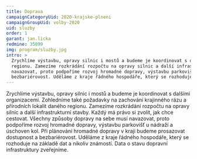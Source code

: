 ```yaml
---
title: Doprava
campaignCategoryUid: 2020-krajske-plneni
campaignGroupUid: volby-2020
uid: sluzby
order: 1
garant: jan.licka
redmine: 35899
img: program/sluzby.jpg
intro: >
  Zrychlíme výstavbu, opravy silnic i mostů a budeme je koordinovat s dalšími organizacemi. Zohledníme také požadavky na zachování krajinného rázu a přírodních lokalit daného
  regionu. Zamezíme rozkrádání rozpočtu na opravy silnic a další infrastrukturní stavby. Každý má právo si zvolit, jak chce cestovat. Všechny způsoby dopravy na sebe musí 
  navazovat, proto podpoříme rozvoj hromadné dopravy, výstavbu parkovišť u nádraží a úschoven kol. Při plánování hromadné dopravy v kraji budeme prosazovat dostupnost a 
  bezbariérovost. Uděláme z kraje řádného hospodáře, který se rozhoduje na základě dat a nikoliv známostí. Data o stavu dopravní infrastruktury zveřejníme.
---
```


Zrychlíme výstavbu, opravy silnic i mostů a budeme je koordinovat s dalšími organizacemi. Zohledníme také požadavky na zachování krajinného rázu a přírodních lokalit daného
regionu. Zamezíme rozkrádání rozpočtu na opravy silnic a další infrastrukturní stavby. Každý má právo si zvolit, jak chce cestovat. Všechny způsoby dopravy na sebe musí 
navazovat, proto podpoříme rozvoj hromadné dopravy, výstavbu parkovišť u nádraží a úschoven kol. Při plánování hromadné dopravy v kraji budeme prosazovat dostupnost a 
bezbariérovost. Uděláme z kraje řádného hospodáře, který se rozhoduje na základě dat a nikoliv známostí. Data o stavu dopravní infrastruktury zveřejníme.
